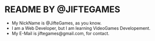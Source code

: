 <h1>README BY @JIFTEGAMES</h1>
<ul>
  <li>My NickName is @JifteGames, as you know.</li>
  <li>I am a Web Developer, but I am learning VideoGames Developement.</li>
  <li>My E-Mail is jiftegames@gmail.com, for contact.</li>
</ul>
